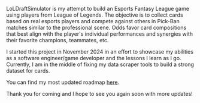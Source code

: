 LoLDraftSimulator is my attempt to build an Esports Fantasy League game using players from League of Legends. The objective is to collect cards based on real esports players and compete against others in Pick-Ban matches similar to the professional scene. Odds favor card compositions that best align with the player's individual performances and synergies with their favorite champions, teammates, etc. 

I started this project in November 2024 in an effort to showcase my abilities as a software engineer/game developer and the lessons I learn as I go. Currently, I am in the middle of fixing my data scraper tools to build a strong dataset for cards. 

You can find my most updated roadmap [here](https://www.notion.so/LoLDraftSimulator-Roadmap-1de9f96c2cf7806e8635f00224dfcae4?pvs=4). 

Thank you for coming and I hope to see you again soon with more updates!
